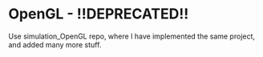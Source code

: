 # OpenGL - !!DEPRECATED!!
Use simulation_OpenGL repo, where I have implemented the same project, and added many more stuff.
